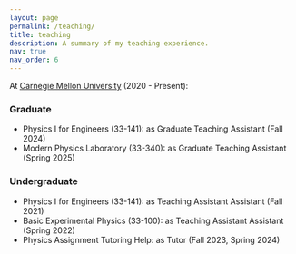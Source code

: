 ```yaml
---
layout: page
permalink: /teaching/
title: teaching
description: A summary of my teaching experience. 
nav: true
nav_order: 6
---
```


At [Carnegie Mellon University](https://www.cmu.edu/) (2020 - Present):

### Graduate
<ul>
    <li>Physics I for Engineers (33-141): as Graduate Teaching Assistant (Fall 2024) </li>
    <li>Modern Physics Laboratory (33-340): as Graduate Teaching Assistant (Spring 2025) </li>
</ul>


### Undergraduate
<ul>
    <li>Physics I for Engineers (33-141): as Teaching Assistant Assistant (Fall 2021)</li>
    <li>Basic Experimental Physics (33-100): as Teaching Assistant Assistant (Spring 2022) </li>
    <li>Physics Assignment Tutoring Help: as Tutor (Fall 2023, Spring 2024) </li>
</ul>
